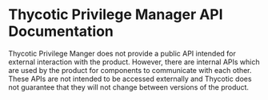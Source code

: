 [title]: # (Privilege Manager API)
[tags]: # (API,internal)
[priority]: # (50000)
# Thycotic Privilege Manager API Documentation

Thycotic Privilege Manger does not provide a public API intended for external interaction with the product. However, there are internal APIs which are used by the product for components to communicate with each other.  These APIs are not intended to be accessed externally and Thycotic does not guarantee that they will not change between versions of the product.